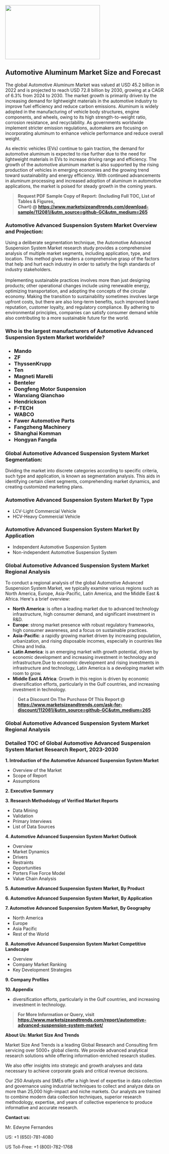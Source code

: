 <p><img class="alignnone size-medium wp-image-20088" src="https://ffe5etoiles.com/wp-content/uploads/2024/12/MST1-300x171.png" alt="" width="300" height="171" /></p><h2>Automotive Aluminum Market Size and Forecast</h2><p>The global Automotive Aluminum Market was valued at USD 45.2 billion in 2022 and is projected to reach USD 72.8 billion by 2030, growing at a CAGR of 6.3% from 2024 to 2030. The market growth is primarily driven by the increasing demand for lightweight materials in the automotive industry to improve fuel efficiency and reduce carbon emissions. Aluminum is widely adopted in the manufacturing of vehicle body structures, engine components, and wheels, owing to its high strength-to-weight ratio, corrosion resistance, and recyclability. As governments worldwide implement stricter emission regulations, automakers are focusing on incorporating aluminum to enhance vehicle performance and reduce overall weight.</p><p>As electric vehicles (EVs) continue to gain traction, the demand for automotive aluminum is expected to rise further due to the need for lightweight materials in EVs to increase driving range and efficiency. The growth of the automotive aluminum market is also supported by the rising production of vehicles in emerging economies and the growing trend toward sustainability and energy efficiency. With continued advancements in aluminum processing and increased adoption of aluminum in automotive applications, the market is poised for steady growth in the coming years.</p></p><blockquote id="" class=""><strong>Request PDF Sample Copy of Report: (Including Full TOC, List of Tables &amp; Figures, Chart)&nbsp;@&nbsp;<strong><a href="https://www.marketsizeandtrends.com/download-sample/112081/&utm_source=github-GC&utm_medium=265" target="_blank">https://www.marketsizeandtrends.com/download-sample/112081/&utm_source=github-GC&utm_medium=265</a></strong></strong></blockquote><h3 id="" class="">Automotive Advanced Suspension System Market&nbsp;Overview and Projection:</h3><p id="" class="">Using a deliberate segmentation technique, the Automotive Advanced Suspension System Market research study provides a comprehensive analysis of multiple market segments, including application, type, and location. This method gives readers a comprehensive grasp of the factors that help and hurt each industry in order to satisfy the high standards of industry stakeholders. <br /> <br />Implementing sustainable practices involves more than just designing products; other operational changes include using renewable energy, optimizing transportation, and adopting the concepts of the circular economy. Making the transition to sustainability sometimes involves large upfront costs, but there are also long-term benefits, such improved brand reputation, customer loyalty, and regulatory compliance. By adhering to environmental principles, companies can satisfy consumer demand while also contributing to a more sustainable future for the world.</p><h3 id="" class="">Who is the largest manufacturers of&nbsp;Automotive Advanced Suspension System Market worldwide?</h3><h3 class=""><p><ul><li>Mando </li><li> ZF </li><li> ThyssenKrupp </li><li> Ten </li><li> Magneti Marelli </li><li> Benteler </li><li> Dongfeng Motor Suspension </li><li> Wanxiang Qianchao </li><li> Hendrickson </li><li> F-TECH </li><li> WABCO </li><li> Fawer Automotive Parts </li><li> Fangzheng Machinery </li><li> Shanghai Komman </li><li> Hongyan Fangda</li></ul></p></h3><h3 id="" class="">Global&nbsp;Automotive Advanced Suspension System Market Segmentation:</h3><p id="" class="">Dividing the market into discrete categories according to specific criteria, such type and application, is known as segmentation analysis. This aids in identifying certain client segments, comprehending market dynamics, and creating customized marketing plans.</p><h3 id="" class="">Automotive Advanced Suspension System Market&nbsp;By Type</h3><p><p><ul><li>LCV-Light Commercial Vehicle </li><li> HCV-Heavy Commercial Vehicle</p></li></ul></p></p><h3 id="" class="">Automotive Advanced Suspension System Market&nbsp;By Application</h3><p class=""><p><ul><li>Independent Automotive Suspension System </li><li> Non-independent Automotive Suspension System</li></ul></p></p><h3 id="" class="">Global Automotive Advanced Suspension System Market Regional Analysis</h3><p id="" class="">To conduct a regional analysis of the global Automotive Advanced Suspension System Market, we typically examine various regions such as North America, Europe, Asia-Pacific, Latin America, and the Middle East &amp; Africa. Here's a brief overview:</p><ul><li><strong>North America</strong>: is often a leading market due to advanced technology infrastructure, high consumer demand, and significant investment in R&amp;D.</li><li><strong>Europe</strong>: strong market presence with robust regulatory frameworks, high consumer awareness, and a focus on sustainable practices.</li><li><strong>Asia-Pacific</strong>: a rapidly growing market driven by increasing population, urbanization, and rising disposable incomes, especially in countries like China and India.</li><li><strong>Latin America</strong>: is an emerging market with growth potential, driven by economic development and increasing investment in technology and infrastructure.Due to economic development and rising investments in infrastructure and technology, Latin America is a developing market with room to grow.</li><li><strong>Middle East &amp; Africa</strong>: Growth in this region is driven by economic diversification efforts, particularly in the Gulf countries, and increasing investment in technology.</li></ul><blockquote id="" class=""><strong>Get a Discount On The Purchase Of This Report @ <strong><a href="https://www.marketsizeandtrends.com/ask-for-discount/112081/&utm_source=github-GC&utm_medium=265" target="_blank">https://www.marketsizeandtrends.com/ask-for-discount/112081/&utm_source=github-GC&utm_medium=265</a></strong></strong></blockquote><h3 id="" class="">Global Automotive Advanced Suspension System Market Regional Analysis</h3><h3 id="" class="">Detailed TOC of Global Automotive Advanced Suspension System Market Research Report, 2023-2030</h3><p id="" class=""><strong>1. Introduction of the Automotive Advanced Suspension System Market</strong></p><ul><li>Overview of the Market</li><li>Scope of Report</li><li>Assumptions</li></ul><p id="" class=""><strong>2. Executive Summary</strong></p><p id="" class=""><strong>3. Research Methodology of Verified Market Reports</strong></p><ul><li>Data Mining</li><li>Validation</li><li>Primary Interviews</li><li>List of Data Sources</li></ul><p id="" class=""><strong>4. Automotive Advanced Suspension System Market Outlook</strong></p><ul><li>Overview</li><li>Market Dynamics</li><li>Drivers</li><li>Restraints</li><li>Opportunities</li><li>Porters Five Force Model</li><li>Value Chain Analysis</li></ul><p id="" class=""><strong>5. Automotive Advanced Suspension System Market, By Product</strong></p><p id="" class=""><strong>6. Automotive Advanced Suspension System Market, By Application</strong></p><p id="" class=""><strong>7. Automotive Advanced Suspension System Market, By Geography</strong></p><ul><li>North America</li><li>Europe</li><li>Asia Pacific</li><li>Rest of the World</li></ul><p id="" class=""><strong>8. Automotive Advanced Suspension System Market Competitive Landscape</strong></p><ul><li>Overview</li><li>Company Market Ranking</li><li>Key Development Strategies</li></ul><p id="" class=""><strong>9. Company Profiles</strong></p><p id="" class=""><strong>10. Appendix</strong></p><ul><li>diversification efforts, particularly in the Gulf countries, and increasing investment in technology.</li></ul><blockquote id="" class=""><strong>For More Information or Query, visit <strong><strong><a href="https://www.marketsizeandtrends.com/report/automotive-advanced-suspension-system-market/" target="_blank">https://www.marketsizeandtrends.com/report/automotive-advanced-suspension-system-market/</a></strong></strong></strong></blockquote><p id="" class=""><strong>About Us: Market Size And Trends</strong></p><p id="" class="">Market Size And Trends is a leading Global Research and Consulting firm servicing over 5000+ global clients. We provide advanced analytical research solutions while offering information-enriched research studies.</p><p id="" class="">We also offer insights into strategic and growth analyses and data necessary to achieve corporate goals and critical revenue decisions.</p><p id="" class="">Our 250 Analysts and SMEs offer a high level of expertise in data collection and governance using industrial techniques to collect and analyze data on more than 25,000 high-impact and niche markets. Our analysts are trained to combine modern data collection techniques, superior research methodology, expertise, and years of collective experience to produce informative and accurate research.</p><p id="" class=""><strong>Contact us:</strong></p><p id="" class="">Mr. Edwyne Fernandes</p><p id="" class="">US: +1 (650)-781-4080</p><p id="" class="">US Toll-Free: +1 (800)-782-1768</p>
